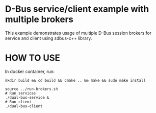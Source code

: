 # D-Bus service/client example with multiple brokers

This example demonstrates usage of multiple D-Bus session brokers for service and client using sdbus-c++ library.

# HOW TO USE

In docker container, run:

```
mkdir build && cd build && cmake .. && make && sudo make install

source ../run-brokers.sh
# Run services
./dual-bus-service &
# Run client
./dual-bus-client
```
